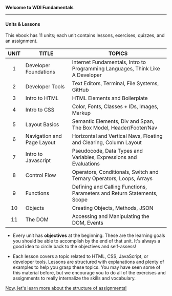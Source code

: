**Welcome to WDI Fundamentals**

---

#### Units & Lessons 

This ebook has 11 units; each unit contains lessons, exercises, quizzes, and an assignment.

| UNIT  | TITLE  | TOPICS  |
|:-:|---|---|
| 1  |  Developer Foundations | Internet Fundamentals, Intro to Programming Languages, Think Like A Developer|
| 2  |  Developer Tools | Text Editors, Terminal, File Systems, GitHub |
| 3  |  Intro to HTML | HTML Elements and Boilerplate|
| 4  |  Intro to CSS | Color, Fonts, Classes + IDs, Images, Markup |
| 5  |  Layout Basics  |Semantic Elements, Div and Span, The Box Model, Header/Footer/Nav |
| 6  |  Navigation and Page Layout | Horizontal and Vertical Navs, Floating and Clearing, Column Layout |
| 7  |  Intro to Javascript | Pseudocode, Data Types and Variables, Expressions and Evaluations |
| 8  |  Control Flow | Operators, Conditionals, Switch and Ternary Operators, Loops, Arrays |
| 9  |  Functions | Defining and Calling Functions, Parameters and Return Statements, Scope |
| 10  |  Objects | Creating Objects, Methods, JSON|
| 11  |  The DOM | Accessing and Manipulating the DOM, Events |

* Every unit has **objectives** at the beginning. These are the learning goals you should be able to accomplish by the end of that unit.  It's always a good idea to circle back to the objectives and self-assess!

* Each lesson covers a topic related to HTML, CSS, JavaScript, or developer tools. Lessons are structured with explanations and plenty of examples to help you grasp these topics. You may have seen some of this material before, but we encourage you to do all of the exercises and assignments to really internalize the skills and vocabulary.


[Now, let's learn more about the structure of assignments!](00_unit/exercises-quizzes-assignments.md)
